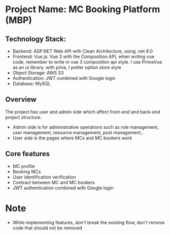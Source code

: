 # Project Name: MC Booking Platform (MBP)

## Technology Stack:

-   Backend: ASP.NET Web API with Clean Architecture, using .net 8.0
-   Frontend: Vue.js: Vue 3 with the Composition API, when writing vue code, remember to write in vue 3 composition api style. I use PrimeVue as an ui library. with pinia, I prefer option store style
-   Object Storage: AWS S3
-   Authentication: JWT combined with Google login
-   Database: MySQL

## Overview

The project has user and admin side which affect front-end and back-end project structure:

-   Admin side is for administrative operations such as role management, user management, resource management, post management,..
-   User side is the pages where MCs and MC bookers work

## Core features

-   MC profile
-   Booking MCs
-   User identification verification
-   Contract between MC and MC bookers
-   JWT authentication combined with Google login

# Note

-   While implementing features, don't break the existing flow, don't remove code that should not be removed
